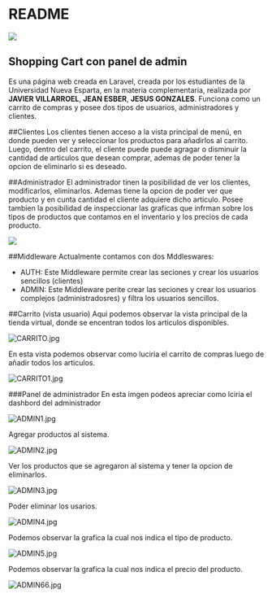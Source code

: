 # README 

<img class="center" src="https://bertofern.files.wordpress.com/2018/08/laravel-framework-logo-c10176ec8c-seeklogo-com.png?w=736">

## Shopping Cart con panel de admin

Es una página web creada en Laravel, creada por los estudiantes de la Universidad Nueva Esparta, en la materia complementaria, realizada por **JAVIER VILLARROEL**, **JEAN ESBER**, **JESUS GONZALES**. Funciona como un carrito de compras y posee dos tipos de usuarios, administradores y clientes.

##Clientes
Los clientes tienen acceso a la vista principal de menú, en donde pueden ver y seleccionar los productos para añadirlos al carrito. Luego, dentro del carrito, el cliente puede puede agragar o disminuir la cantidad de articulos que desean comprar, ademas de poder tener la opcion de eliminarlo si es deseado.

##Administrador
El administrador tinen la posibilidad de ver los clientes, modificarlos, eliminarlos. Ademas tiene la opcion de poder ver que producto y en cunta cantidad el cliente adquiere dicho articulo.
Posee tambien la posibilidad de inspeccionar las graficas que infrman sobre los tipos de productos que contamos en el inventario y los precios de cada producto.

<img class="center" src="https://www.linuxadictos.com/wp-content/uploads/cambiar-de-usuario-en-linux-830x400.jpg">

##Middleware
Actualmente contamos con dos Mddleswares:
- AUTH: Este Middleware permite crear las seciones y crear los usuarios sencillos (clientes)
- ADMIN: Este Middleware perite crear las seciones y crear los usuarios complejos (administradosres) y filtra los usuarios sencillos.

##Carrito (vista usuario)
Aqui podemos observar la vista principal de la tienda virtual, donde se encentran todos los articulos disponibles.

![CARRITO.jpg](https://s3-ap-northeast-1.amazonaws.com/torchpad-production/wikis/13056/a3AFF1txSzGS5W2yzEKB_CARRITO.jpg)

En esta vista podemos observar como luciria el carrito de compras luego de añadir todos los articulos.

![CARRITO1.jpg](https://s3-ap-northeast-1.amazonaws.com/torchpad-production/wikis/13056/vbkcVr2KS7OsP9DyVzs9_CARRITO1.jpg)

###Panel de administrador
En esta imgen podeos apreciar como lciria el dashbord del administrador

![ADMIN1.jpg](https://s3-ap-northeast-1.amazonaws.com/torchpad-production/wikis/13056/d9H4BiCuRXumPwPRXn8u_ADMIN1.jpg)

Agregar productos al sistema.

![ADMIN2.jpg](https://s3-ap-northeast-1.amazonaws.com/torchpad-production/wikis/13056/whZoUV6HTGCofM1k3TS2_ADMIN2.jpg)

Ver los productos que se agregaron al sistema y tener la opcion de eliminarlos.

![ADMIN3.jpg](https://s3-ap-northeast-1.amazonaws.com/torchpad-production/wikis/13056/UWn7IVTdmWIqo77VHQGw_ADMIN3.jpg)

Poder eliminar los usarios.

![ADMIN4.jpg](https://s3-ap-northeast-1.amazonaws.com/torchpad-production/wikis/13056/CYDvsVmdSE6vgVoC18ly_ADMIN4.jpg)

Podemos observar la grafica la cual nos indica el tipo de producto.

![ADMIN5.jpg](https://s3-ap-northeast-1.amazonaws.com/torchpad-production/wikis/13056/AWRxrPRyRvmBw9Uf3to9_ADMIN5.jpg)

Podemos observar la grafica la cual nos indica el precio del producto.

![ADMIN66.jpg](https://s3-ap-northeast-1.amazonaws.com/torchpad-production/wikis/13056/rJ2gkfUYTxGP7O4Whnfh_ADMIN66.jpg)
